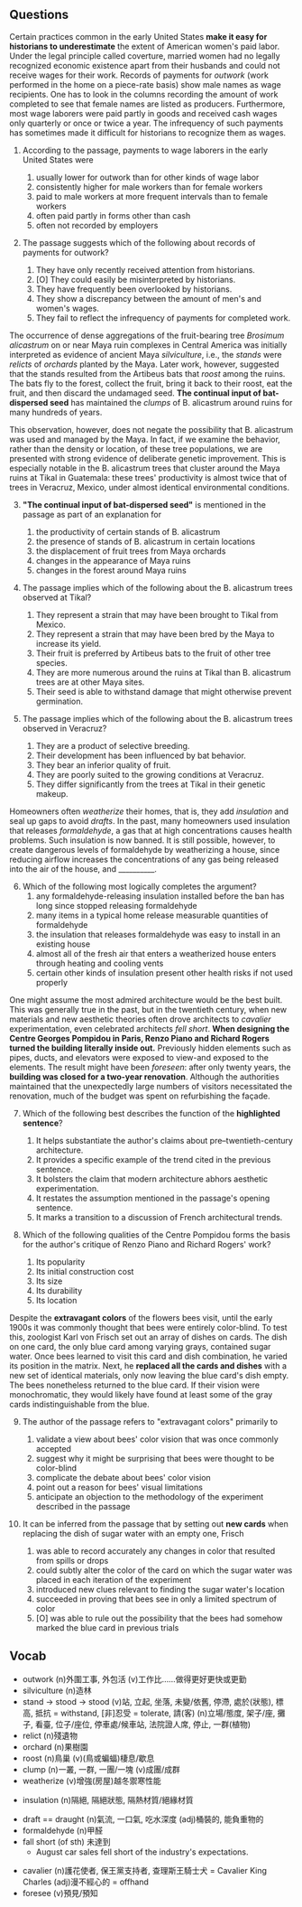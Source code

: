 ## Questions

Certain practices common in the early United States **make it easy for historians to underestimate** the extent of American women's paid labor. Under the legal principle called coverture, married women had no legally recognized economic existence apart from their husbands and could not receive wages for their work. Records of payments for *outwork* (work performed in the home on a piece-rate basis) show male names as wage recipients. One has to look in the columns recording the amount of work completed to see that female names are listed as producers. Furthermore, most wage laborers were paid partly in goods and received cash wages only quarterly or once or twice a year. The infrequency of such payments has sometimes made it difficult for historians to recognize them as wages.

1. According to the passage, payments to wage laborers in the early United States were
	1. usually lower for outwork than for other kinds of wage labor
	1. consistently higher for male workers than for female workers
	1. paid to male workers at more frequent intervals than to female workers
	1. often paid partly in forms other than cash
	1. often not recorded by employers

2. The passage suggests which of the following about records of payments for outwork?
	1. They have only recently received attention from historians.
	1. [O] They could easily be misinterpreted by historians.
	1. They have frequently been overlooked by historians.
	1. They show a discrepancy between the amount of men's and women's wages.
	1. They fail to reflect the infrequency of payments for completed work.

The occurrence of dense aggregations of the fruit-bearing tree *Brosimum alicastrum* on or near Maya ruin complexes in Central America was initially interpreted as evidence of ancient Maya *silviculture*, i.e., the *stands* were *relicts* of *orchards* planted by the Maya. Later work, however, suggested that the stands resulted from the Artibeus bats that *roost* among the ruins. The bats fly to the forest, collect the fruit, bring it back to their roost, eat the fruit, and then discard the undamaged seed. __The continual input of bat-dispersed seed__ has maintained the *clumps* of B. alicastrum around ruins for many hundreds of years.

This observation, however, does not negate the possibility that B. alicastrum was used and managed by the Maya. In fact, if we examine the behavior, rather than the density or location, of these tree populations, we are presented with strong evidence of deliberate genetic improvement. This is especially notable in the B. alicastrum trees that cluster around the Maya ruins at Tikal in Guatemala: these trees' productivity is almost twice that of trees in Veracruz, Mexico, under almost identical environmental conditions.

3. __"The continual input of bat-dispersed seed"__ is mentioned in the passage as part of an explanation for
	1. the productivity of certain stands of B. alicastrum
	1. the presence of stands of B. alicastrum in certain locations
	1. the displacement of fruit trees from Maya orchards
	1. changes in the appearance of Maya ruins
	1. changes in the forest around Maya ruins

4. The passage implies which of the following about the B. alicastrum trees observed at Tikal?
	1. They represent a strain that may have been brought to Tikal from Mexico.
	1. They represent a strain that may have been bred by the Maya to increase its yield.
	1. Their fruit is preferred by Artibeus bats to the fruit of other tree species.
	1. They are more numerous around the ruins at Tikal than B. alicastrum trees are at other Maya sites.
	1. Their seed is able to withstand damage that might otherwise prevent germination.

5. The passage implies which of the following about the B. alicastrum trees observed in Veracruz?
	1. They are a product of selective breeding.
	1. Their development has been influenced by bat behavior.
	1. They bear an inferior quality of fruit.
	1. They are poorly suited to the growing conditions at Veracruz.
	1. They differ significantly from the trees at Tikal in their genetic makeup.

Homeowners often *weatherize* their homes, that is, they add *insulation* and seal up gaps to avoid *drafts*. In the past, many homeowners used insulation that releases *formaldehyde*, a gas that at high concentrations causes health problems. Such insulation is now banned. It is still possible, however, to create dangerous levels of formaldehyde by weatherizing a house, since reducing airflow increases the concentrations of any gas being released into the air of the house, and __________.

6. Which of the following most logically completes the argument?
	1. any formaldehyde-releasing insulation installed before the ban has long since stopped releasing formaldehyde
	1. many items in a typical home release measurable quantities of formaldehyde
	1. the insulation that releases formaldehyde was easy to install in an existing house
	1. almost all of the fresh air that enters a weatherized house enters through heating and cooling vents
	1. certain other kinds of insulation present other health risks if not used properly

One might assume the most admired architecture would be the best built. This was generally true in the past, but in the twentieth century, when new materials and new aesthetic theories often drove architects to *cavalier* experimentation, even celebrated architects *fell short*. __When designing the Centre Georges Pompidou in Paris, Renzo Piano and Richard Rogers turned the building literally inside out.__ Previously hidden elements such as pipes, ducts, and elevators were exposed to view-and exposed to the elements. The result might have been *foreseen*: after only twenty years, the **building was closed for a two-year renovation**. Although the authorities maintained that the unexpectedly large numbers of visitors necessitated the renovation, much of the budget was spent on refurbishing the façade.

7. Which of the following best describes the function of the __highlighted sentence__?
	1. It helps substantiate the author's claims about pre–twentieth-century architecture.
	1. It provides a specific example of the trend cited in the previous sentence.
	1. It bolsters the claim that modern architecture abhors aesthetic experimentation.
	1. It restates the assumption mentioned in the passage's opening sentence.
	1. It marks a transition to a discussion of French architectural trends.

8. Which of the following qualities of the Centre Pompidou forms the basis for the author's critique of Renzo Piano and Richard Rogers' work?
	1. Its popularity
	1. Its initial construction cost
	1. Its size
	1. Its durability
	1. Its location

Despite the __extravagant colors__ of the flowers bees visit, until the early 1900s it was commonly thought that bees were entirely color-blind. To test this, zoologist Karl von Frisch set out an array of dishes on cards. The dish on one card, the only blue card among varying grays, contained sugar water. Once bees learned to visit this card and dish combination, he varied its position in the matrix. Next, he **replaced all the cards and dishes** with a new set of identical materials, only now leaving the blue card's dish empty. The bees nonetheless returned to the blue card. If their vision were monochromatic, they would likely have found at least some of the gray cards indistinguishable from the blue.

9. The author of the passage refers to "extravagant colors" primarily to
	1. validate a view about bees' color vision that was once commonly accepted
	1. suggest why it might be surprising that bees were thought to be color-blind
	1. complicate the debate about bees' color vision
	1. point out a reason for bees' visual limitations
	1. anticipate an objection to the methodology of the experiment described in the passage

10. It can be inferred from the passage that by setting out **new cards** when replacing the dish of sugar water with an empty one, Frisch
	1. was able to record accurately any changes in color that resulted from spills or drops
	1. could subtly alter the color of the card on which the sugar water was placed in each iteration of the experiment
	1. introduced new clues relevant to finding the sugar water's location
	1. succeeded in proving that bees see in only a limited spectrum of color
	1. [O] was able to rule out the possibility that the bees had somehow marked the blue card in previous trials

## Vocab
- outwork (n)外圍工事, 外包活 (v)工作比……做得更好更快或更勤
- silviculture (n)造林
- stand -> stood -> stood (v)站, 立起, 坐落, 未變/依舊, 停滯, 處於(狀態), 標高, 抵抗 = withstand, [非]忍受 = tolerate, 請(客) (n)立場/態度, 架子/座, 攤子, 看臺, 位子/座位, 停車處/候車站, 法院證人席, 停止, 一群(植物)
- relict (n)殘遺物
- orchard (n)果樹園
- roost (n)鳥巢 (v)(鳥或蝙蝠)棲息/歇息
- clump (n)一叢, 一群, 一團/一塊 (v)成團/成群
- weatherize (v)增強(房屋)越冬禦寒性能
* insulation (n)隔絕, 隔絕狀態, 隔熱材質/絕緣材質
- draft == draught (n)氣流, 一口氣, 吃水深度 (adj)桶裝的, 能負重物的
- formaldehyde (n)甲醛
- fall short (of sth) 未達到
	- August car sales fell short of the industry's expectations.
+ cavalier (n)護花使者, 保王黨支持者, 查理斯王騎士犬 = Cavalier King Charles (adj)漫不經心的 = offhand
+ foresee (v)預見/預知